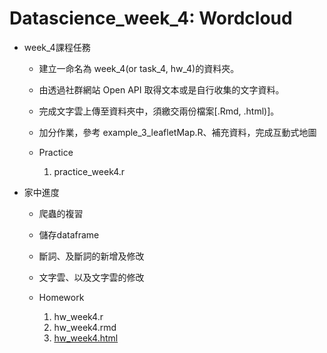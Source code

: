 # Datascience_week_4: Wordcloud
- week_4課程任務

  - 建立一命名為 week_4(or task_4, hw_4)的資料夾。
  - 由透過社群網站 Open API 取得文本或是自行收集的文字資料。
  - 完成文字雲上傳至資料夾中，須繳交兩份檔案[.Rmd, .html)]。
  - 加分作業，參考 example_3_leafletMap.R、補充資料，完成互動式地圖

  - Practice
  
      1. practice_week4.r
    
- 家中進度

  - 爬蟲的複習
  - 儲存dataframe
  - 斷詞、及斷詞的新增及修改
  - 文字雲、以及文字雲的修改
  - Homework 
  
     1. hw_week4.r
     2. hw_week4.rmd
     3. [hw_week4.html](https://yitingpeng.github.io/datascience/week_4/hw_week4/hw_week4.html)
 
